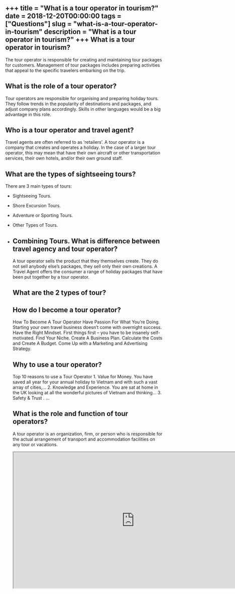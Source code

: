 +++
title = "What is a tour operator in tourism?"
date = 2018-12-20T00:00:00
tags = ["Questions"]
slug = "what-is-a-tour-operator-in-tourism"
description = "What is a tour operator in tourism?"
+++
What is a tour operator in tourism?
-----------------------------------

The tour operator is responsible for creating and maintaining tour packages for customers. Management of tour packages includes preparing activities that appeal to the specific travelers embarking on the trip.

What is the role of a tour operator?
------------------------------------

Tour operators are responsible for organising and preparing holiday tours. They follow trends in the popularity of destinations and packages, and adjust company plans accordingly. Skills in other languages would be a big advantage in this role.

Who is a tour operator and travel agent?
----------------------------------------

Travel agents are often referred to as ‘retailers’. A tour operator is a company that creates and operates a holiday. In the case of a larger tour operator, this may mean that have their own aircraft or other transportation services, their own hotels, and/or their own ground staff.

What are the types of sightseeing tours?
----------------------------------------

There are 3 main types of tours:

- Sightseeing Tours.
- Shore Excursion Tours.
- Adventure or Sporting Tours.
- Other Types of Tours.
- Combining Tours. What is difference between travel agency and tour operator?
    -----------------------------------------------------------
    
    A tour operator sells the product that they themselves create. They do not sell anybody else’s packages, they sell only their own creations. A Travel Agent offers the consumer a range of holiday packages that have been put together by a tour operator.
    
    What are the 2 types of tour?
    -----------------------------
    
    How do I become a tour operator?
    --------------------------------
    
    How To Become A Tour Operator Have Passion For What You’re Doing. Starting your own travel business doesn’t come with overnight success. Have the Right Mindset. First things first – you have to be insanely self-motivated. Find Your Niche. Create A Business Plan. Calculate the Costs and Create A Budget. Come Up with a Marketing and Advertising Strategy.
    
    Why to use a tour operator?
    ---------------------------
    
    Top 10 reasons to use a Tour Operator 1. Value for Money. You have saved all year for your annual holiday to Vietnam and with such a vast array of cities,… 2. Knowledge and Experience. You are sat at home in the UK looking at all the wonderful pictures of Vietnam and thinking… 3. Safety &amp; Trust . …
    
    What is the role and function of tour operators?
    ------------------------------------------------
    
    A tour operator is an organization, firm, or person who is responsible for the actual arrangement of transport and accommodation facilities on any tour or vacations.
    
    <iframe allow="accelerometer; autoplay; clipboard-write; encrypted-media; gyroscope; picture-in-picture" allowfullscreen="" class="__youtube_prefs__  epyt-is-override  no-lazyload" data-no-lazy="1" data-origheight="433" data-origwidth="770" data-skipgform_ajax_framebjll="" height="433" id="_ytid_12087" loading="lazy" src="https://www.youtube.com/embed/_jBDHYMiIhU?enablejsapi=1&autoplay=0&cc_load_policy=0&cc_lang_pref=&iv_load_policy=1&loop=0&modestbranding=0&rel=1&fs=1&playsinline=0&autohide=2&theme=dark&color=red&controls=1&" title="YouTube player" width="770"></iframe>